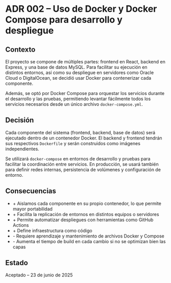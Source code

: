 # ADR 002 – Uso de Docker y Docker Compose para desarrollo y despliegue

## Contexto

El proyecto se compone de múltiples partes: frontend en React, backend en Express, y una base de datos MySQL. Para facilitar su ejecución en distintos entornos, así como su despliegue en servidores como Oracle Cloud o DigitalOcean, se decidió usar Docker para contenerizar cada componente.

Además, se optó por Docker Compose para orquestar los servicios durante el desarrollo y las pruebas, permitiendo levantar fácilmente todos los servicios necesarios desde un único archivo `docker-compose.yml`.

## Decisión

Cada componente del sistema (frontend, backend, base de datos) será ejecutado dentro de un contenedor Docker. El backend y frontend tendrán sus respectivos `Dockerfile` y serán construidos como imágenes independientes.

Se utilizará `docker-compose` en entornos de desarrollo y pruebas para facilitar la coordinación entre servicios. En producción, se usará también para definir redes internas, persistencia de volúmenes y configuración de entorno.

## Consecuencias

- \+ Aislamos cada componente en su propio contenedor, lo que permite mayor portabilidad
- \+ Facilita la replicación de entornos en distintos equipos o servidores
- \+ Permite automatizar despliegues con herramientas como GitHub Actions
- \+ Define infraestructura como código
- \- Requiere aprendizaje y mantenimiento de archivos Docker y Compose
- \- Aumenta el tiempo de build en cada cambio si no se optimizan bien las capas

## Estado

Aceptado – 23 de junio de 2025

